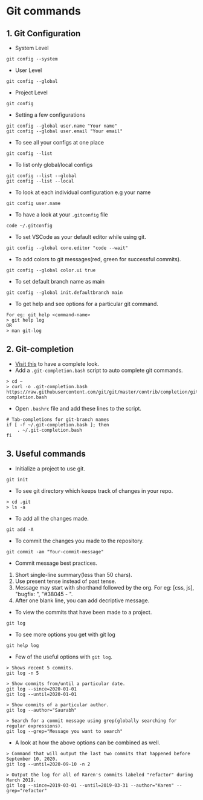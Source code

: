 # Git commands

## 1. Git Configuration
- System Level
```
git config --system
```
- User Level
```
git config --global
```
- Project Level
```
git config
```

- Setting a few configurations
```
git config --global user.name "Your name"
git config --global user.email "Your email"
```
- To see all your configs at one place
```
git config --list
```
- To list only global/local configs
```
git config --list --global
git config --list --local
```
- To look at each individual configuration e.g your name
```
git config user.name
```
- To have a look at your `.gitconfig` file
```
code ~/.gitconfig
```
- To set VSCode as your default editor while using git.
```
git config --global core.editor "code --wait"
```
- To add colors to git messages(red, green for successful commits).
```
git config --global color.ui true
```
- To set default branch name as main
```
git config --global init.defaultbranch main
```
- To get help and see options for a particular git command.
```
For eg: git help <command-name>
> git help log
OR
> man git-log
```

## 2. Git-completion
- [Visit this](https://github.com/git/git/tree/master/contrib/completion) to have a complete look.
- Add a `.git-completion.bash` script to auto complete git commands.
```
> cd ~
> curl -o .git-completion.bash https://raw.githubusercontent.com/git/git/master/contrib/completion/git-completion.bash
```
- Open `.bashrc` file and add these lines to the script.
```
# Tab-completions for git-branch names
if [ -f ~/.git-completion.bash ]; then
    . ~/.git-completion.bash
fi
```

## 3. Useful commands
- Initialize a project to use git.
```
git init
```
- To see git directory which keeps track of changes in your repo.
```
> cd .git
> ls -a
```
- To add all the changes made.
```
git add -A
```
- To commit the changes you made to the repository.
```
git commit -am "Your-commit-message"
```
- Commit message best practices.
1. Short single-line summary(less than 50 chars).
2. Use present tense instead of past tense. 
3. Message may start with shorthand followed by the org. For eg: [css, js], "bugfix: ", "#38045 - ".
4. After one blank line, you can add decriptive message.

- To view the commits that have been made to a project.
```
git log
```
- To see more options you get with git log
```
git help log
```
- Few of the useful options with `git log`.
```
> Shows recent 5 commits.
git log -n 5

> Show commits from/until a particular date.
git log --since=2020-01-01
git log --until=2020-01-01

> Show commits of a particular author.
git log --author="Saurabh"

> Search for a commit message using grep(globally searching for regular expressions).
git log --grep="Message you want to search"
```
- A look at how the above options can be combined as well. 
```
> Command that will output the last two commits that happened before September 10, 2020.
git log --until=2020-09-10 -n 2

> Output the log for all of Karen's commits labeled "refactor" during March 2019.
git log --since=2019-03-01 --until=2019-03-31 --author="Karen" --grep="refactor"
```